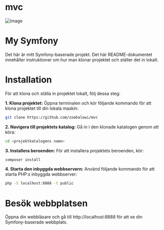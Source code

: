 # mvc
![image](https://github.com/zoebalowi/mvc/assets/149578829/8903f9d8-95f3-403a-b349-7912796d8da9)

# My Symfony
Det här är mitt Symfony-baserade projekt. Det här README-dokumentet innehåller instruktioner om hur man klonar projektet och ställer det in lokalt.

# Installation
För att klona och ställa in projektet lokalt, följ dessa steg:

**1. Klona projektet:** Öppna terminalen och kör följande kommando för att klona projektet till din lokala maskin:

```bash
git clone https://github.com/zoebalowi/mvc
```

**2. Navigera till projektets katalog:** Gå in i den klonade katalogen genom att köra:

```bash
cd <projektkatalogens namn>
```
**3. Installera beroenden:** För att installera projektets beroenden, kör:

```bash
composer install
```
**4. Starta den inbyggda webbservern:** Använd följande kommando för att starta PHP:s inbyggda webbserver:

```bash
php -S localhost:8888 -t public
```

# Besök webbplatsen
Öppna din webbläsare och gå till http://localhost:8888 för att se din Symfony-baserade webbplats.
